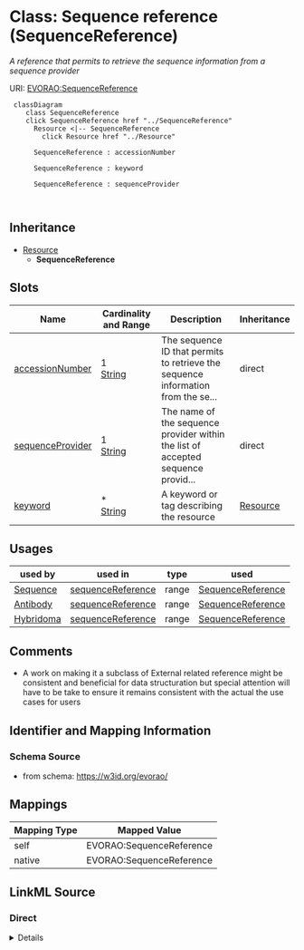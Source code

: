 

# Class: Sequence reference (SequenceReference) 


_A reference that permits to retrieve the sequence information from a sequence provider_





URI: [EVORAO:SequenceReference](https://w3id.org/evorao/SequenceReference)






```mermaid
 classDiagram
    class SequenceReference
    click SequenceReference href "../SequenceReference"
      Resource <|-- SequenceReference
        click Resource href "../Resource"
      
      SequenceReference : accessionNumber
        
      SequenceReference : keyword
        
      SequenceReference : sequenceProvider
        
      
```





## Inheritance
* [Resource](Resource.md)
    * **SequenceReference**



## Slots

| Name | Cardinality and Range | Description | Inheritance |
| ---  | --- | --- | --- |
| [accessionNumber](accessionNumber.md) | 1 <br/> [String](String.md) | The sequence ID that permits to retrieve the sequence information from the se... | direct |
| [sequenceProvider](sequenceProvider.md) | 1 <br/> [String](String.md) | The name of the sequence provider within the list of accepted sequence provid... | direct |
| [keyword](keyword.md) | * <br/> [String](String.md) | A keyword or tag describing the resource | [Resource](Resource.md) |





## Usages

| used by | used in | type | used |
| ---  | --- | --- | --- |
| [Sequence](Sequence.md) | [sequenceReference](sequenceReference.md) | range | [SequenceReference](SequenceReference.md) |
| [Antibody](Antibody.md) | [sequenceReference](sequenceReference.md) | range | [SequenceReference](SequenceReference.md) |
| [Hybridoma](Hybridoma.md) | [sequenceReference](sequenceReference.md) | range | [SequenceReference](SequenceReference.md) |






## Comments

* A work on making it a subclass of External related reference might be consistent and beneficial for data structuration but special attention will have to be take to ensure it remains consistent with the actual the use cases for users

## Identifier and Mapping Information







### Schema Source


* from schema: https://w3id.org/evorao/




## Mappings

| Mapping Type | Mapped Value |
| ---  | ---  |
| self | EVORAO:SequenceReference |
| native | EVORAO:SequenceReference |







## LinkML Source

<!-- TODO: investigate https://stackoverflow.com/questions/37606292/how-to-create-tabbed-code-blocks-in-mkdocs-or-sphinx -->

### Direct

<details>
```yaml
name: SequenceReference
description: A reference that permits to retrieve the sequence information from a
  sequence provider
title: Sequence reference
comments:
- A work on making it a subclass of External related reference might be consistent
  and beneficial for data structuration but special attention will have to be take
  to ensure it remains consistent with the actual the use cases for users
from_schema: https://w3id.org/evorao/
is_a: Resource
slots:
- accessionNumber
- sequenceProvider
slot_usage:
  accessionNumber:
    name: accessionNumber
    description: The sequence ID that permits to retrieve the sequence information
      from the sequence provider
    title: accession number
    related_mappings:
    - dct:identifier
    narrow_mappings:
    - ncit:P102
    broad_mappings:
    - schema:identifier
    domain_of:
    - SequenceReference
    range: string
    required: true
    multivalued: false
  sequenceProvider:
    name: sequenceProvider
    description: The name of the sequence provider within the list of accepted sequence
      providers
    title: sequence provider
    close_mappings:
    - dct:publisher
    domain_of:
    - SequenceReference
    range: string
    required: true
    multivalued: false

```
</details>

### Induced

<details>
```yaml
name: SequenceReference
description: A reference that permits to retrieve the sequence information from a
  sequence provider
title: Sequence reference
comments:
- A work on making it a subclass of External related reference might be consistent
  and beneficial for data structuration but special attention will have to be take
  to ensure it remains consistent with the actual the use cases for users
from_schema: https://w3id.org/evorao/
is_a: Resource
slot_usage:
  accessionNumber:
    name: accessionNumber
    description: The sequence ID that permits to retrieve the sequence information
      from the sequence provider
    title: accession number
    related_mappings:
    - dct:identifier
    narrow_mappings:
    - ncit:P102
    broad_mappings:
    - schema:identifier
    domain_of:
    - SequenceReference
    range: string
    required: true
    multivalued: false
  sequenceProvider:
    name: sequenceProvider
    description: The name of the sequence provider within the list of accepted sequence
      providers
    title: sequence provider
    close_mappings:
    - dct:publisher
    domain_of:
    - SequenceReference
    range: string
    required: true
    multivalued: false
attributes:
  accessionNumber:
    name: accessionNumber
    description: The sequence ID that permits to retrieve the sequence information
      from the sequence provider
    title: accession number
    from_schema: https://w3id.org/evorao/
    related_mappings:
    - dct:identifier
    narrow_mappings:
    - ncit:P102
    broad_mappings:
    - schema:identifier
    rank: 1000
    alias: accessionNumber
    owner: SequenceReference
    domain_of:
    - SequenceReference
    range: string
    required: true
    multivalued: false
  sequenceProvider:
    name: sequenceProvider
    description: The name of the sequence provider within the list of accepted sequence
      providers
    title: sequence provider
    from_schema: https://w3id.org/evorao/
    close_mappings:
    - dct:publisher
    rank: 1000
    alias: sequenceProvider
    owner: SequenceReference
    domain_of:
    - SequenceReference
    range: string
    required: true
    multivalued: false
    equals_string_in:
    - ENA
    - GenBank
  keyword:
    name: keyword
    description: A keyword or tag describing the resource
    title: keyword
    from_schema: https://w3id.org/evorao/
    rank: 1000
    slot_uri: dcat:keyword
    alias: keyword
    owner: SequenceReference
    domain_of:
    - Resource
    range: string
    required: false
    multivalued: true

```
</details>